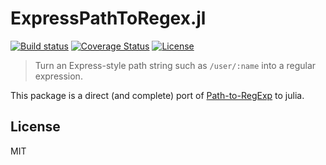 # ExpressPathToRegex.jl

[![Build status][travis-image]][travis-url]
[![Coverage Status][coverage-img]][coverage-url]
[![License][license-image]][license-url]

> Turn an Express-style path string such as `/user/:name` into a regular expression.

This package is a direct (and complete) port of [Path-to-RegExp](https://github.com/pillarjs/path-to-regexp) to julia.

## License

MIT

[travis-image]: https://travis-ci.org/tehrengruber/ExpressPathToRegex.jl.svg?branch=master&style=flat
[travis-url]: https://travis-ci.org/tehrengruber/ExpressPathToRegex.jl

[coverage-img]: http://codecov.io/github/tehrengruber/ExpressPathToRegex.jl/coverage.svg?branch=master
[coverage-url]: http://codecov.io/github/tehrengruber/ExpressPathToRegex.jl?branch=master

[license-image]: http://img.shields.io/npm/l/path-to-regexp.svg?style=flat
[license-url]: LICENSE.md